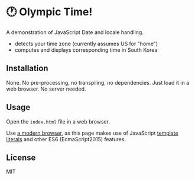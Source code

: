 # 🕐 Olympic Time!

A demonstration of JavaScript Date and locale handling.

- detects your time zone (currently assumes US for "home")
- computes and displays corresponding time in South Korea

## Installation

None. No pre-processing, no transpiling, no dependencies. Just load it in a web browser. No server needed.

## Usage

Open the `index.html` file in a web browser.

Use [a modern browser](https://edm00se.io/web/evergreen-web/), as this page makes use of JavaScript [template literals](https://developer.mozilla.org/en-US/docs/Web/JavaScript/Reference/Template_literals) and other ES6 (EcmaScript2015) features.

## License

MIT